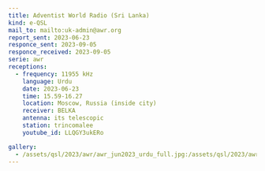 ```yaml
---
title: Adventist World Radio (Sri Lanka)
kind: e-QSL
mail_to: mailto:uk-admin@awr.org
report_sent: 2023-06-23
responce_sent: 2023-09-05
responce_received: 2023-09-05
serie: awr
receptions:
  - frequency: 11955 kHz
    language: Urdu
    date: 2023-06-23
    time: 15.59-16.27
    location: Moscow, Russia (inside city)
    receiver: BELKA
    antenna: its telescopic
    station: trincomalee
    youtube_id: LLQGY3ukERo

gallery:
  - /assets/qsl/2023/awr/awr_jun2023_urdu_full.jpg:/assets/qsl/2023/awr/awr_jun2023_urdu_small.jpg
---
```

